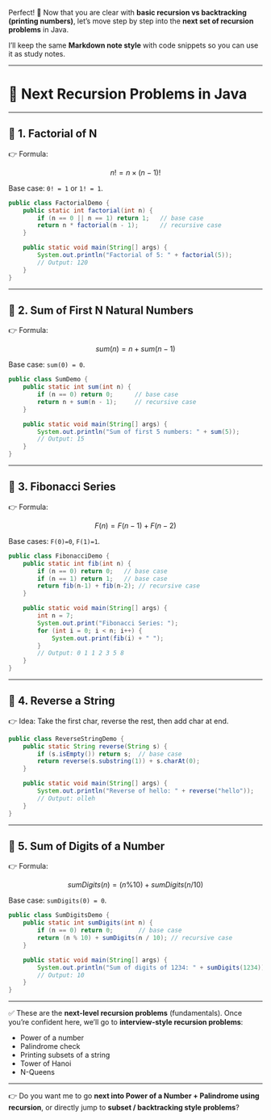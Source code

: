 Perfect! 🚀 Now that you are clear with **basic recursion vs backtracking (printing numbers)**, let’s move step by step into the **next set of recursion problems** in Java.

I’ll keep the same **Markdown note style** with code snippets so you can use it as study notes.

---

# 📘 Next Recursion Problems in Java

---

## 🔹 1. Factorial of N

👉 Formula:

$$
n! = n \times (n-1)!
$$

Base case: `0! = 1` or `1! = 1`.

```java
public class FactorialDemo {
    public static int factorial(int n) {
        if (n == 0 || n == 1) return 1;   // base case
        return n * factorial(n - 1);      // recursive case
    }

    public static void main(String[] args) {
        System.out.println("Factorial of 5: " + factorial(5));
        // Output: 120
    }
}
```

---

## 🔹 2. Sum of First N Natural Numbers

👉 Formula:

$$
sum(n) = n + sum(n-1)
$$

Base case: `sum(0) = 0`.

```java
public class SumDemo {
    public static int sum(int n) {
        if (n == 0) return 0;      // base case
        return n + sum(n - 1);     // recursive case
    }

    public static void main(String[] args) {
        System.out.println("Sum of first 5 numbers: " + sum(5));
        // Output: 15
    }
}
```

---

## 🔹 3. Fibonacci Series

👉 Formula:

$$
F(n) = F(n-1) + F(n-2)
$$

Base cases: `F(0)=0`, `F(1)=1`.

```java
public class FibonacciDemo {
    public static int fib(int n) {
        if (n == 0) return 0;   // base case
        if (n == 1) return 1;   // base case
        return fib(n-1) + fib(n-2); // recursive case
    }

    public static void main(String[] args) {
        int n = 7;
        System.out.print("Fibonacci Series: ");
        for (int i = 0; i < n; i++) {
            System.out.print(fib(i) + " ");
        }
        // Output: 0 1 1 2 3 5 8
    }
}
```

---

## 🔹 4. Reverse a String

👉 Idea: Take the first char, reverse the rest, then add char at end.

```java
public class ReverseStringDemo {
    public static String reverse(String s) {
        if (s.isEmpty()) return s;  // base case
        return reverse(s.substring(1)) + s.charAt(0);
    }

    public static void main(String[] args) {
        System.out.println("Reverse of hello: " + reverse("hello"));
        // Output: olleh
    }
}
```

---

## 🔹 5. Sum of Digits of a Number

👉 Formula:

$$
sumDigits(n) = (n \% 10) + sumDigits(n/10)
$$

Base case: `sumDigits(0) = 0`.

```java
public class SumDigitsDemo {
    public static int sumDigits(int n) {
        if (n == 0) return 0;       // base case
        return (n % 10) + sumDigits(n / 10); // recursive case
    }

    public static void main(String[] args) {
        System.out.println("Sum of digits of 1234: " + sumDigits(1234));
        // Output: 10
    }
}
```

---

✅ These are the **next-level recursion problems** (fundamentals).
Once you’re confident here, we’ll go to **interview-style recursion problems**:

* Power of a number
* Palindrome check
* Printing subsets of a string
* Tower of Hanoi
* N-Queens

---

👉 Do you want me to go **next into Power of a Number + Palindrome using recursion**, or directly jump to **subset / backtracking style problems**?
